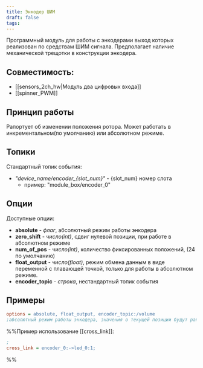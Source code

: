 ```yaml
---
title: Энкодер ШИМ
draft: false
tags:
---
```

Программный модуль для работы с энкодерами выход которых реализован по средствам ШИМ сигнала. Предполагает наличие механической трещотки в конструкции энкодера.

## Совместимость:
- [[sensors_2ch_hw|Модуль два цифровых входа]]
- [[spinner_PWM]]

## Принцип работы
Рапортует об изменении положения ротора. Может работать в инкрементальном(по умолчанию) или абсолютном режиме. 

## Топики
Стандартный топик события:
- *"device_name/encoder_{slot_num}"* - {slot_num} номер слота
	- пример: "module_box/encoder_0"

## Опции
Доступные опции:
- **absolute** - *флаг*, абсолютный режим работы энкодера	
- **zero_shift** - *число(int)*, сдвиг нулевой позиции, при работе в абсолютном режиме
- **num_of_pos** - *число(int)*, количество фиксированных положений, (24 по умолчанию)
- **float_output** - *число(float)*, режим обмена данным в виде переменной с плавающей точкой, только для работы в абсолютном режиме.
- **encoder_topic** - *строка*, нестандартный топик события


## Примеры

```ini
options = absolute, float_output, encoder_topic:/volume
;абсолютный режим работы энкодера, значения о текущей позиции будут рапортоватся ввиде числа с плавающей запятой, топик для событий будет иметь вид "/volume"
```



%%Пример использование [[cross_link]]:
```ini
;
cross_link = encoder_0:->led_0:1;
```

%%